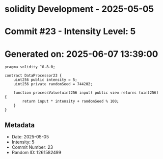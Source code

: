 ﻿# solidity Development - 2025-05-05
# Commit #23 - Intensity Level: 5
# Generated on: 2025-06-07 13:39:00
```solidity
pragma solidity ^0.8.0;

contract DataProcessor23 {
    uint256 public intensity = 5;
    uint256 private randomSeed = 744202;

    function processValue(uint256 input) public view returns (uint256) {
        return input * intensity + randomSeed % 100;
    }
}
```
## Metadata
- Date: 2025-05-05
- Intensity: 5
- Commit Number: 23
- Random ID: 1261582499
